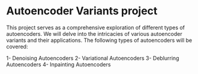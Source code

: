 # Autoencoder Variants project

This project serves as a comprehensive exploration of different types of autoencoders. We will delve into the intricacies of various autoencoder variants and their applications. The following types of autoencoders will be covered:

1- Denoising Autoencoders
2- Variational Autoencoders
3- Deblurring Autoencoders
4- Inpainting Autoencoders

